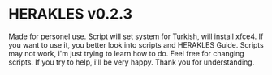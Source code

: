 # HERAKLES v0.2.3
Made for personel use.
Script will set system for Turkish, will install xfce4.
If you want to use it, you better look into scripts and HERAKLES Guide.
Scripts may not work, i'm just trying to learn how to do.
Feel free for changing scripts. If you try to help, i'll be very happy.
Thank you for understanding.